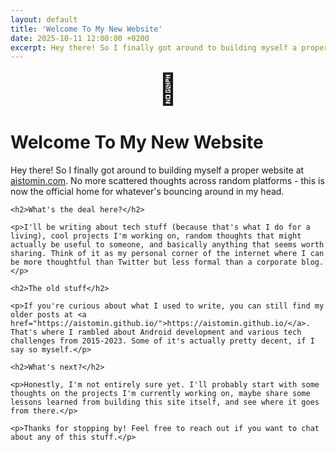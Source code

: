 ```yaml
---
layout: default
title: 'Welcome To My New Website'
date: 2025-10-11 12:00:00 +0200
excerpt: Hey there! So I finally got around to building myself a proper website at aistomin.com. No more scattered thoughts across random platforms - this is now the official home for whatever's bouncing around in my head.
---
```


<div class="page-header">
    <div style="text-align: center; font-size: 3rem; margin-bottom: 0.5rem;">🚀</div>
    <h1 class="page-title">Welcome To My New Website</h1>
</div>

<div class="page-content">
    <p>Hey there! So I finally got around to building myself a proper website at <a href="https://aistomin.com">aistomin.com</a>. No more scattered thoughts across random platforms - this is now the official home for whatever's bouncing around in my head.</p>

    <h2>What's the deal here?</h2>

    <p>I'll be writing about tech stuff (because that's what I do for a living), cool projects I'm working on, random thoughts that might actually be useful to someone, and basically anything that seems worth sharing. Think of it as my personal corner of the internet where I can be more thoughtful than Twitter but less formal than a corporate blog.</p>

    <h2>The old stuff</h2>

    <p>If you're curious about what I used to write, you can still find my older posts at <a href="https://aistomin.github.io/">https://aistomin.github.io/</a>. That's where I rambled about Android development and various tech challenges from 2015-2023. Some of it's actually pretty decent, if I say so myself.</p>

    <h2>What's next?</h2>

    <p>Honestly, I'm not entirely sure yet. I'll probably start with some thoughts on the projects I'm currently working on, maybe share some lessons learned from building this site itself, and see where it goes from there.</p>

    <p>Thanks for stopping by! Feel free to reach out if you want to chat about any of this stuff.</p>

</div>
